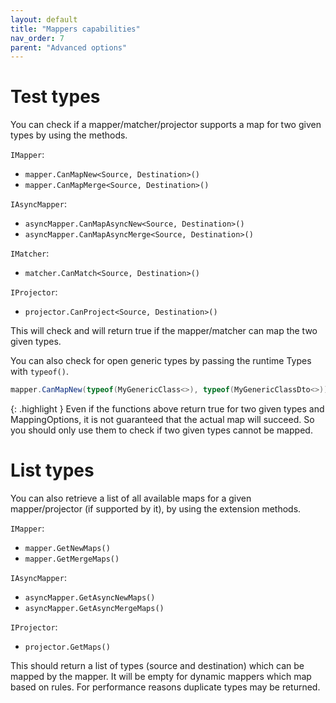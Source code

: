```yaml
---
layout: default
title: "Mappers capabilities"
nav_order: 7
parent: "Advanced options"
---
```


# Test types

You can check if a mapper/matcher/projector supports a map for two given types by using the methods.

`IMapper`:

- `mapper.CanMapNew<Source, Destination>()`
- `mapper.CanMapMerge<Source, Destination>()`

`IAsyncMapper`:
- `asyncMapper.CanMapAsyncNew<Source, Destination>()`
- `asyncMapper.CanMapAsyncMerge<Source, Destination>()`

`IMatcher`:
- `matcher.CanMatch<Source, Destination>()`

`IProjector`:
- `projector.CanProject<Source, Destination>()`

This will check and will return true if the mapper/matcher can map the two given types.

You can also check for open generic types by passing the runtime Types with `typeof()`.

```csharp
mapper.CanMapNew(typeof(MyGenericClass<>), typeof(MyGenericClassDto<>));
```

{: .highlight }
Even if the functions above return true for two given types and MappingOptions, it is not guaranteed that the actual map will succeed. So you should only use them to check if two given types cannot be mapped.

# List types

You can also retrieve a list of all available maps for a given mapper/projector (if supported by it), by using the extension methods.

`IMapper`:

- `mapper.GetNewMaps()`
- `mapper.GetMergeMaps()`

`IAsyncMapper`:
- `asyncMapper.GetAsyncNewMaps()`
- `asyncMapper.GetAsyncMergeMaps()`

`IProjector`:
- `projector.GetMaps()`

This should return a list of types (source and destination) which can be mapped by the mapper.
It will be empty for dynamic mappers which map based on rules.
For performance reasons duplicate types may be returned.